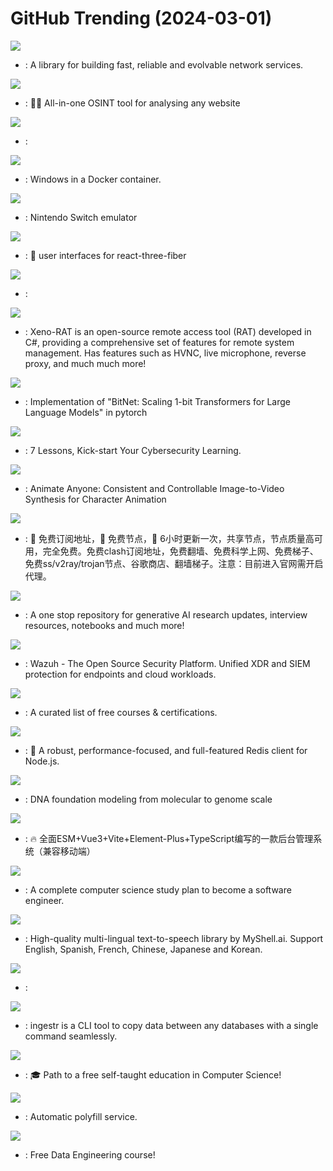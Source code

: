 # GitHub Trending (2024-03-01)

![](https://img.shields.io/badge/Rust-New%202-green?style=flat-square&logo=appveyor)
- [](https://github.comundefined): A library for building fast, reliable and evolvable network services.

![](https://img.shields.io/badge/TypeScript-New%202-green?style=flat-square&logo=appveyor)
- [](https://github.comundefined): 🕵️‍♂️ All-in-one OSINT tool for analysing any website

![](https://img.shields.io/badge/JavaScript-New%20344-green?style=flat-square&logo=appveyor)
- [](https://github.comundefined): 

![](https://img.shields.io/badge/Shell-New%20796-green?style=flat-square&logo=appveyor)
- [](https://github.comundefined): Windows in a Docker container.

![](https://img.shields.io/badge/C%2B%2B-New%202-green?style=flat-square&logo=appveyor)
- [](https://github.comundefined): Nintendo Switch emulator

![](https://img.shields.io/badge/TypeScript-New%20181-green?style=flat-square&logo=appveyor)
- [](https://github.comundefined): 🎨 user interfaces for react-three-fiber

![](https://img.shields.io/badge/none-New%201-green?style=flat-square&logo=appveyor)
- [](https://github.comundefined): 

![](https://img.shields.io/badge/C%23-New%2086-green?style=flat-square&logo=appveyor)
- [](https://github.comundefined): Xeno-RAT is an open-source remote access tool (RAT) developed in C#, providing a comprehensive set of features for remote system management. Has features such as HVNC, live microphone, reverse proxy, and much much more!

![](https://img.shields.io/badge/Python-New%2089-green?style=flat-square&logo=appveyor)
- [](https://github.comundefined): Implementation of "BitNet: Scaling 1-bit Transformers for Large Language Models" in pytorch

![](https://img.shields.io/badge/none-New%2093-green?style=flat-square&logo=appveyor)
- [](https://github.comundefined): 7 Lessons, Kick-start Your Cybersecurity Learning.

![](https://img.shields.io/badge/none-New%20219-green?style=flat-square&logo=appveyor)
- [](https://github.comundefined): Animate Anyone: Consistent and Controllable Image-to-Video Synthesis for Character Animation

![](https://img.shields.io/badge/none-New%20141-green?style=flat-square&logo=appveyor)
- [](https://github.comundefined): 🚀 免费订阅地址，🚀 免费节点，🚀 6小时更新一次，共享节点，节点质量高可用，完全免费。免费clash订阅地址，免费翻墙、免费科学上网、免费梯子、免费ss/v2ray/trojan节点、谷歌商店、翻墙梯子。注意：目前进入官网需开启代理。

![](https://img.shields.io/badge/none-New%2043-green?style=flat-square&logo=appveyor)
- [](https://github.comundefined): A one stop repository for generative AI research updates, interview resources, notebooks and much more!

![](https://img.shields.io/badge/C-New%2063-green?style=flat-square&logo=appveyor)
- [](https://github.comundefined): Wazuh - The Open Source Security Platform. Unified XDR and SIEM protection for endpoints and cloud workloads.

![](https://img.shields.io/badge/none-New%20619-green?style=flat-square&logo=appveyor)
- [](https://github.comundefined): A curated list of free courses & certifications.

![](https://img.shields.io/badge/TypeScript-New%20111-green?style=flat-square&logo=appveyor)
- [](https://github.comundefined): 🚀 A robust, performance-focused, and full-featured Redis client for Node.js.

![](https://img.shields.io/badge/Jupyter%20Notebook-New%2071-green?style=flat-square&logo=appveyor)
- [](https://github.comundefined): DNA foundation modeling from molecular to genome scale

![](https://img.shields.io/badge/Vue-New%20144-green?style=flat-square&logo=appveyor)
- [](https://github.comundefined): 🔥 全面ESM+Vue3+Vite+Element-Plus+TypeScript编写的一款后台管理系统（兼容移动端）

![](https://img.shields.io/badge/none-New%20127-green?style=flat-square&logo=appveyor)
- [](https://github.comundefined): A complete computer science study plan to become a software engineer.

![](https://img.shields.io/badge/Python-New%20262-green?style=flat-square&logo=appveyor)
- [](https://github.comundefined): High-quality multi-lingual text-to-speech library by MyShell.ai. Support English, Spanish, French, Chinese, Japanese and Korean.

![](https://img.shields.io/badge/C%2B%2B-New%20252-green?style=flat-square&logo=appveyor)
- [](https://github.comundefined): 

![](https://img.shields.io/badge/Python-New%20191-green?style=flat-square&logo=appveyor)
- [](https://github.comundefined): ingestr is a CLI tool to copy data between any databases with a single command seamlessly.

![](https://img.shields.io/badge/none-New%20282-green?style=flat-square&logo=appveyor)
- [](https://github.comundefined): 🎓 Path to a free self-taught education in Computer Science!

![](https://img.shields.io/badge/none-New%20152-green?style=flat-square&logo=appveyor)
- [](https://github.comundefined): Automatic polyfill service.

![](https://img.shields.io/badge/Jupyter%20Notebook-New%2040-green?style=flat-square&logo=appveyor)
- [](https://github.comundefined): Free Data Engineering course!

